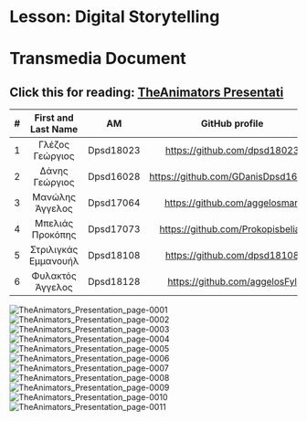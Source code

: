 # Lesson: Digital Storytelling
# Transmedia Document
## Click this for reading: [TheAnimators Presentati](https://github.com/dpsd18023/Digital-Storytelling-Group-Assignment/blob/main/our_presentation/TheAnimators_Presentation.pdf)

| # | First and Last Name  |       AM       |             GitHub profile              |
|:---:|     :---:          |     :---:      |                 :---:                   |
| 1 | Γλέζος Γεώργιος      |   Dpsd18023    |   https://github.com/dpsd18023          |
| 2 | Δάνης Γεώργιος       |   Dpsd16028    |   https://github.com/GDanisDpsd16028    |
| 3 | Μανώλης Άγγελος      |   Dpsd17064    |   https://github.com/aggelosman         |
| 4 | Μπελιάς Προκόπης     |   Dpsd17073    |   https://github.com/Prokopisbelias     |
| 5 | Στριλιγκάς Εμμανουήλ |   Dpsd18108    |   https://github.com/dpsd18108          |
| 6 | Φυλακτός Άγγελος     |   Dpsd18128    |   https://github.com/aggelosFyl         |


![TheAnimators_Presentation_page-0001](https://github.com/dpsd18023/Digital-Storytelling-Group-Assignment/assets/115796095/974f516e-592a-411a-9c7f-47f4c9a4b2b3)
![TheAnimators_Presentation_page-0002](https://github.com/dpsd18023/Digital-Storytelling-Group-Assignment/assets/115796095/2bcffacc-ecaf-4570-a30e-5f0707c85cc6)
![TheAnimators_Presentation_page-0003](https://github.com/dpsd18023/Digital-Storytelling-Group-Assignment/assets/115796095/1f702456-2c74-4ba2-81e4-89496d277672)
![TheAnimators_Presentation_page-0004](https://github.com/dpsd18023/Digital-Storytelling-Group-Assignment/assets/115796095/a701943a-7136-407e-bc1e-fcc2a8f8a390)
![TheAnimators_Presentation_page-0005](https://github.com/dpsd18023/Digital-Storytelling-Group-Assignment/assets/115796095/56f5fd3c-3dc5-4233-b798-0b693e94afdf)
![TheAnimators_Presentation_page-0006](https://github.com/dpsd18023/Digital-Storytelling-Group-Assignment/assets/115796095/44bceb66-24ec-4498-89c3-1f701750c12d)
![TheAnimators_Presentation_page-0007](https://github.com/dpsd18023/Digital-Storytelling-Group-Assignment/assets/115796095/184a4576-d481-45ce-a87b-a86f5b3d8c84)
![TheAnimators_Presentation_page-0008](https://github.com/dpsd18023/Digital-Storytelling-Group-Assignment/assets/115796095/9595e4e1-3d74-4f38-96af-8c7230c03dc0)
![TheAnimators_Presentation_page-0009](https://github.com/dpsd18023/Digital-Storytelling-Group-Assignment/assets/115796095/64b4ae32-e89b-4d13-9743-e6203b9d4782)
![TheAnimators_Presentation_page-0010](https://github.com/dpsd18023/Digital-Storytelling-Group-Assignment/assets/115796095/83614914-2945-4ed9-b192-8acaaff7f828)
![TheAnimators_Presentation_page-0011](https://github.com/dpsd18023/Digital-Storytelling-Group-Assignment/assets/115796095/676bedbd-c7d8-4427-82c2-9827adcfe3a3)
